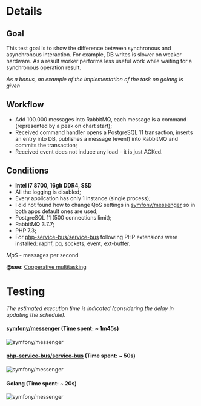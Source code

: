 # Details

## Goal
This test goal is to show the difference between synchronous and asynchronous interaction. For example, DB writes is slower on weaker hardware. As a result worker performs less useful work while waiting for a synchronous operation result. 

*As a bonus, an example of the implementation of the task on golang is given*

## Workflow
* Add 100.000 messages into RabbitMQ, each message is a command (represented by a peak on chart start);
* Received command handler opens a PostgreSQL 11 transaction, inserts an entry into DB, publishes a message (event) into RabbitMQ and commits the transaction;
* Received event does not induce any load - it is just ACKed.

## Conditions
* **Intel i7 8700, 16gb DDR4, SSD** 
* All the logging is disabled;
* Every application has only 1 instance (single process);
* I did not found how to change QoS settings in [symfony/messenger](https://github.com/symfony/messenger) so in both apps default ones are used;
* PostgreSQL 11 (500 connections limit);
* RabbitMQ 3.7.7;
* PHP 7.3;
* For [php-service-bus/service-bus](https://github.com/php-service-bus/service-bus) following PHP extensions were installed: raphf, pq, sockets, event, ext-buffer.

*MpS* - messages per second

**@see**: [Cooperative multitasking](https://nikic.github.io/2012/12/22/Cooperative-multitasking-using-coroutines-in-PHP.html)

# Testing

*The estimated execution time is indicated (considering the delay in updating the schedule).*

#### [symfony/messenger](https://github.com/symfony/messenger) (Time spent: ~ **1m45s**)
![symfony/messenger](https://github.com/php-service-bus/performance-comparison/blob/v3.2/results/symfony(1.45).gif)

#### [php-service-bus/service-bus](https://github.com/php-service-bus/service-bus) (Time spent: ~ **50s**)
![symfony/messenger](https://github.com/php-service-bus/performance-comparison/blob/v3.2/results/service-bus(0.50).gif)

#### Golang (Time spent: ~ **20s**)
![symfony/messenger](https://github.com/php-service-bus/performance-comparison/blob/v3.2/results/golang(0.20).gif)

